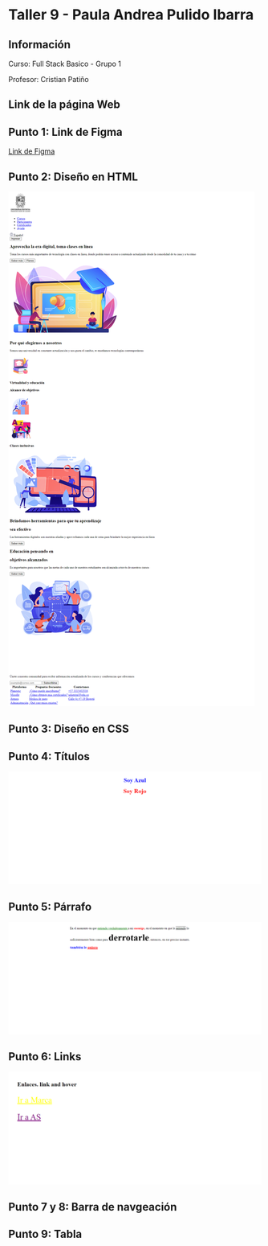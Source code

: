 <h1>Taller 9 - Paula Andrea Pulido Ibarra</h1>
<h2>Información</h2>
<p>Curso: Full Stack Basico - Grupo 1</p>
<p>Profesor: Cristian Patiño</p>

<h2>Link de la página Web</h2>
<h2>Punto 1: Link de Figma</h2>
<a href= "https://www.figma.com/file/T2AIp0wyRqwKCEbl9iCVq7/Paula-Andrea-Pulido-Ibarra?type=design&node-id=0%3A1&mode=design&t=Wy7eNtE8donyi6v0-1">Link de Figma</a>

<h2>Punto 2: Diseño en HTML</h2>
<img src="./public/images/punto-2.png" alt="punto 2">

<h2>Punto 3: Diseño en CSS</h2>

<h2>Punto 4: Títulos</h2>
<img src="./public/images/punto-4.png" alt="punto 4">

<h2>Punto 5: Párrafo</h2>
<img src="./public/images/punto-5.png" alt="punto 5">

<h2>Punto 6: Links</h2>
<img src="./public/images/punto-6.png" alt="punto 6">

<h2>Punto 7 y 8: Barra de navgeación</h2>

<h2>Punto 9: Tabla</h2>